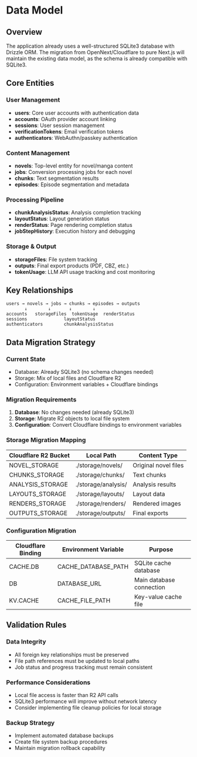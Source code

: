 # Data Model

## Overview
The application already uses a well-structured SQLite3 database with Drizzle ORM. The migration from OpenNext/Cloudflare to pure Next.js will maintain the existing data model, as the schema is already compatible with SQLite3.

## Core Entities

### User Management
- **users**: Core user accounts with authentication data
- **accounts**: OAuth provider account linking
- **sessions**: User session management
- **verificationTokens**: Email verification tokens
- **authenticators**: WebAuthn/passkey authentication

### Content Management
- **novels**: Top-level entity for novel/manga content
- **jobs**: Conversion processing jobs for each novel
- **chunks**: Text segmentation results
- **episodes**: Episode segmentation and metadata

### Processing Pipeline
- **chunkAnalysisStatus**: Analysis completion tracking
- **layoutStatus**: Layout generation status
- **renderStatus**: Page rendering completion status
- **jobStepHistory**: Execution history and debugging

### Storage & Output
- **storageFiles**: File system tracking
- **outputs**: Final export products (PDF, CBZ, etc.)
- **tokenUsage**: LLM API usage tracking and cost monitoring

## Key Relationships
```
users → novels → jobs → chunks → episodes → outputs
       ↓        ↓       ↓        ↓
accounts   storageFiles  tokenUsage  renderStatus
sessions              layoutStatus
authenticators        chunkAnalysisStatus
```

## Data Migration Strategy

### Current State
- Database: Already SQLite3 (no schema changes needed)
- Storage: Mix of local files and Cloudflare R2
- Configuration: Environment variables + Cloudflare bindings

### Migration Requirements
1. **Database**: No changes needed (already SQLite3)
2. **Storage**: Migrate R2 objects to local file system
3. **Configuration**: Convert Cloudflare bindings to environment variables

### Storage Migration Mapping
| Cloudflare R2 Bucket | Local Path | Content Type |
|---------------------|------------|--------------|
| NOVEL_STORAGE | ./storage/novels/ | Original novel files |
| CHUNKS_STORAGE | ./storage/chunks/ | Text chunks |
| ANALYSIS_STORAGE | ./storage/analysis/ | Analysis results |
| LAYOUTS_STORAGE | ./storage/layouts/ | Layout data |
| RENDERS_STORAGE | ./storage/renders/ | Rendered images |
| OUTPUTS_STORAGE | ./storage/outputs/ | Final exports |

### Configuration Migration
| Cloudflare Binding | Environment Variable | Purpose |
|-------------------|-------------------|---------|
| CACHE.DB | CACHE_DATABASE_PATH | SQLite cache database |
| DB | DATABASE_URL | Main database connection |
| KV.CACHE | CACHE_FILE_PATH | Key-value cache file |

## Validation Rules

### Data Integrity
- All foreign key relationships must be preserved
- File path references must be updated to local paths
- Job status and progress tracking must remain consistent

### Performance Considerations
- Local file access is faster than R2 API calls
- SQLite3 performance will improve without network latency
- Consider implementing file cleanup policies for local storage

### Backup Strategy
- Implement automated database backups
- Create file system backup procedures
- Maintain migration rollback capability